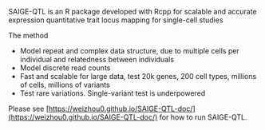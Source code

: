 SAIGE-QTL is an R package developed with Rcpp for scalable and accurate expression quantitative trait locus mapping for single-cell studies 

The method
- Model repeat and complex data structure, due to multiple cells per individual and relatedness between individuals 
- Model discrete read counts
- Fast and scalable for large data, test 20k genes, 200 cell types, millions of cells, millions of variants
- Test rare variations. Single-variant test is underpowered

Please see [https://weizhou0.github.io/SAIGE-QTL-doc/](https://weizhou0.github.io/SAIGE-QTL-doc/) for how to run SAIGE-QTL. 
